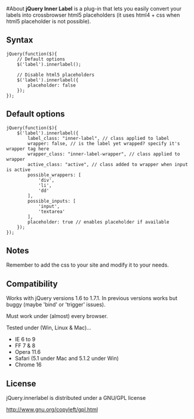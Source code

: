 #About
**jQuery Inner Label** is a plug-in that lets you easily convert your labels into crossbrowser html5 placeholders (it uses html4 + css when html5 placeholder is not possible).

## Syntax
```
jQuery(function($){
	// Default options
	$('label').innerlabel();
	
	// Disable html5 placeholders
	$('label').innerlabel({
		placeholder: false
	});
});
```
## Default options
```
jQuery(function($){
	$('label').innerlabel({
		label_class: "inner-label", // class applied to label
		wrapper: false, // is the label yet wrapped? specify it's wrapper tag here
		wrapper_class: "inner-label-wrapper", // class applied to wrapper
		active_class: "active", // class added to wrapper when input is active
		possible_wrappers: [
			'div',
			'li',
			'dd'
		],
		possible_inputs: [
			'input',
			'textarea'
		],
		placeholder: true // enables placeholder if available
	});
});
```

## Notes
Remember to add the css to your site and modify it to your needs.

## Compatibility

Works with jQuery versions 1.6 to 1.7.1. In previous versions works but buggy (maybe 'bind' or 'trigger' issues).

Must work under (almost) every browser. 

Tested under (Win, Linux & Mac)... 

* IE 6 to 9 
* FF 7 & 8 
* Opera 11.6
* Safari (5.1 under Mac and 5.1.2 under Win)
* Chrome 16

## License
jQuery.innerlabel is distributed under a GNU/GPL license

http://www.gnu.org/copyleft/gpl.html